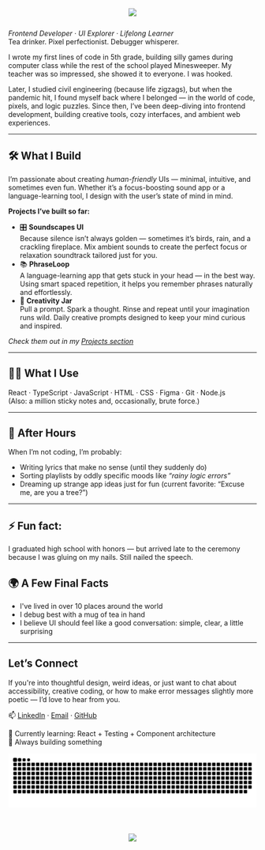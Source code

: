 <h1 align="center">
    <img src="https://readme-typing-svg.herokuapp.com/?font=Righteous&size=35&center=true&vCenter=true&width=500&height=70&duration=4000&lines=Hi+There!+👋;+I'm+Diana+Sh!;+in+case+you+wanna;+try+and+pronounce;+my+last+name+...;+it's;+SHAGIAKHMETOVA;+yeah,+I+know;" />
</h1>

*Frontend Developer · UI Explorer · Lifelong Learner*  
Tea drinker. Pixel perfectionist. Debugger whisperer.

I wrote my first lines of code in 5th grade, building silly games during computer class while the rest of the school played Minesweeper. My teacher was so impressed, she showed it to everyone. I was hooked.

Later, I studied civil engineering (because life zigzags), but when the pandemic hit, I found myself back where I belonged — in the world of code, pixels, and logic puzzles. Since then, I’ve been deep-diving into frontend development, building creative tools, cozy interfaces, and ambient web experiences.

---

## 🛠️ What I Build

I’m passionate about creating *human-friendly* UIs — minimal, intuitive, and sometimes even fun. Whether it’s a focus-boosting sound app or a language-learning tool, I design with the user’s state of mind in mind.

**Projects I’ve built so far:**

- 🎛️ **Soundscapes UI**    
Because silence isn’t always golden — sometimes it’s birds, rain, and a crackling fireplace.
Mix ambient sounds to create the perfect focus or relaxation soundtrack tailored just for you.
- 📚 **PhraseLoop**    
A language-learning app that gets stuck in your head — in the best way.
Using smart spaced repetition, it helps you remember phrases naturally and effortlessly.
- 🎨 **Creativity Jar**    
Pull a prompt. Spark a thought. Rinse and repeat until your imagination runs wild.
Daily creative prompts designed to keep your mind curious and inspired.

_Check them out in my [Projects section](#)_

---

## 👩‍💻 What I Use

React · TypeScript · JavaScript · HTML · CSS · Figma · Git · Node.js  
(Also: a million sticky notes and, occasionally, brute force.)

---

## 🎤 After Hours

When I’m not coding, I’m probably:

- Writing lyrics that make no sense (until they suddenly do)  
- Sorting playlists by oddly specific moods like *“rainy logic errors”*  
- Dreaming up strange app ideas just for fun (current favorite: “Excuse me, are you a tree?”)  

---

## ⚡ Fun fact: 
I graduated high school with honors — but arrived late to the ceremony because I was gluing on my nails. Still nailed the speech.

## 🌍 A Few Final Facts

- I've lived in over 10 places around the world  
- I debug best with a mug of tea in hand  
- I believe UI should feel like a good conversation: simple, clear, a little surprising

---

## Let’s Connect

If you're into thoughtful design, weird ideas, or just want to chat about accessibility, creative coding, or how to make error messages slightly more poetic — I’d love to hear from you.

📫 [LinkedIn](https://linkedin.com/in/diana-shagiakhmetova/) · [Email](mailto:dshagiakh@gmail.com) · [GitHub](https://github.com/chocococopie)

🧠 Currently learning: React + Testing + Component architecture  
🎯 Always building something

  <img alt="snake eating my contributions" src="https://raw.githubusercontent.com/salesp07/salesp07/output/github-contribution-grid-snake.svg" />


  <h1 align="center">
    <img src="https://readme-typing-svg.herokuapp.com/?font=Righteous&size=35&center=true&vCenter=true&width=500&height=70&duration=4000&lines=Fueled+by+COMMITMENT+and+PUSHING;" />
</h1>
